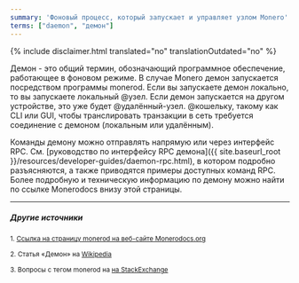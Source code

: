 ```yaml
---
summary: 'Фоновый процесс, который запускает и управляет узлом Monero'
terms: ["daemon", "демон"]
---
```


{% include disclaimer.html translated="no" translationOutdated="no" %}

Демон - это общий термин, обозначающий программное обеспечение, работающее в
фоновом режиме. В случае Monero демон запускается посредством программы
monerod. Если вы запускаете демон локально, то вы запускаете локальный
@узел. Если демон запускается на другом устройстве, это уже будет
@удалённый-узел. @кошельку, такому как CLI или GUI, чтобы транслировать
транзакции в сеть требуется соединение с демоном (локальным или удалённым).

Команды демону можно отправлять напрямую или через интерфейс
RPC. См. [руководство по интерфейсу RPC демона]({{ site.baseurl_root
}}/resources/developer-guides/daemon-rpc.html), в котором подробно
разъясняются, а также приводятся примеры доступных команд RPC. Более
подробную и техническую информацию по демону можно найти по ссылке
Monerodocs внизу этой страницы.

---

##### Другие источники

<sub>1. [Ссылка на страницу monerod на веб-сайте Monerodocs.org](https://monerodocs.org/interacting/monerod-reference/)</sub><br>

<sub>2. Статья «Демон» на [Wikipedia](https://ru.wikipedia.org/wiki/Демон_(программа))</sub><br>

<sub>3. Вопросы с тегом monerod на [на StackExchange](https://monero.stackexchange.com/?tags=monerod)</sub>
